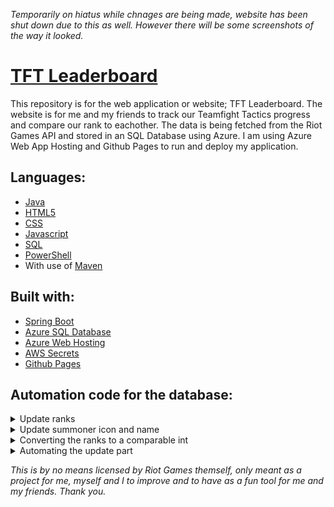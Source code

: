 *Temporarily on hiatus while chnages are being made, website has been shut down due to this as well. However there will be some screenshots of the way it looked.*

# [TFT Leaderboard](https://tft.aillos.no)

This repository is for the web application or website; TFT Leaderboard.
The website is for me and my friends to track our Teamfight Tactics progress and compare our rank to eachother.
The data is being fetched from the Riot Games API and stored in an SQL Database using Azure. I am using Azure Web App Hosting and Github Pages to run and deploy my application.

## Languages:
- [Java](https://www.java.com/en/)
- [HTML5](https://developer.mozilla.org/en-US/docs/Glossary/HTML5)
- [CSS](https://developer.mozilla.org/en-US/docs/Web/CSS)
- [Javascript](https://developer.mozilla.org/en-US/docs/Web/JavaScript)
- [SQL](https://www.microsoft.com/en-us/sql-server/)
- [PowerShell](https://learn.microsoft.com/en-us/powershell/)
- With use of [Maven](https://maven.apache.org/)

## Built with:
- [Spring Boot](https://spring.io/)
- [Azure SQL Database](https://azure.microsoft.com/en-us/products/azure-sql/)
- [Azure Web Hosting](https://azure.microsoft.com/en-us/products/app-service/web/)
- [AWS Secrets](https://aws.amazon.com/secrets-manager/)
- [Github Pages](https://pages.github.com)

## Automation code for the database:
<details>
  <summary>Update ranks</summary>
  <br>
  
  *Done using SQL.*
  
  ```sql
  CREATE PROCEDURE UpdateSummonerData
  AS
  BEGIN

    DECLARE @ret INT, @response NVARCHAR(MAX);
    DECLARE @summonerId NVARCHAR(50);
    DECLARE @leaguePoints INT;
    DECLARE @tier NVARCHAR(20);
    DECLARE @losses INT;
    DECLARE @rank NVARCHAR(20);
    DECLARE @summonerName NVARCHAR(50);
    DECLARE @wins INT;
    DECLARE @httpClient INT;

    DECLARE summonerCursor CURSOR FOR
        SELECT summonerId
        FROM Summoner;

    OPEN summonerCursor;
    FETCH NEXT FROM summonerCursor INTO @summonerId;

    WHILE @@FETCH_STATUS = 0
        BEGIN

            SET @ret = 0;
            SET @response = NULL;


            DECLARE @url NVARCHAR(4000) = N'';

            EXEC @ret = sp_invoke_external_rest_endpoint
                        @url = @url,
                        @method = 'GET',
                        @response = @response OUTPUT;



            IF @ret = 0 AND @response IS NOT NULL
                BEGIN
                    
                    SELECT @leaguePoints = JSON_VALUE(@response, '$.result.leaguePoints'),
                           @tier = JSON_VALUE(@response, '$.result.tier'),
                           @losses = JSON_VALUE(@response, '$.result.losses'),
                           @rank = JSON_VALUE(@response, '$.result.rank'),
                           @summonerName = JSON_VALUE(@response, '$.result.summonerName'),
                           @wins = JSON_VALUE(@response, '$.result.wins');

                    
                END


            UPDATE Summoner
            SET summonerName = @summonerName,
                rank = @rank,
                tier = @tier,
                lp = @leaguePoints,
                wins = @wins,
                losses = @losses
            WHERE summonerId = @summonerId;

            FETCH NEXT FROM summonerCursor INTO @summonerId;
        END

    CLOSE summonerCursor;
    DEALLOCATE summonerCursor;
  END
  go
  ```
  
</details>
<details>
  <summary>Update summoner icon and name</summary>
  <br>
  
  *Done using SQL.*
  
  ```sql
 CREATE PROCEDURE dbo.UpdateIconName
AS
BEGIN
    -- Declare variables
    DECLARE @ret INT, @response NVARCHAR(MAX);
    DECLARE @summonerId NVARCHAR(50);
    DECLARE @name VARCHAR(255);
    DECLARE @icon INT;
    DECLARE @httpClient INT;

    -- Cursor to iterate over existing summoners
    DECLARE summonerCursor CURSOR FOR
        SELECT summonerId
        FROM Summoner;

    OPEN summonerCursor;
    FETCH NEXT FROM summonerCursor INTO @summonerId;

    WHILE @@FETCH_STATUS = 0
        BEGIN
            -- Fetch data from Riot API
            SET @ret = 0; -- Initialize return code
            SET @response = NULL; -- Initialize response

            -- Build the URL with the current summonerId
            DECLARE @url NVARCHAR(4000) = N'';

            EXEC @ret = sp_invoke_external_rest_endpoint
                        @url = @url,
                        @method = 'GET',
                        @response = @response OUTPUT;

            -- Print the response JSON
            --PRINT @response;

            IF @ret = 0 AND @response IS NOT NULL
                BEGIN
                    -- Parse the JSON response
                    SELECT @name = JSON_VALUE(@response, '$.result.name'),
                           @icon = JSON_VALUE(@response, '$.result.profileIconId');

                    -- Check if the summonerName property exists

                END

            -- Update existing summoner data
            UPDATE Summoner
            SET summonerName = @name,
                summonerIcon = @icon
            WHERE summonerId = @summonerId;

            FETCH NEXT FROM summonerCursor INTO @summonerId;
        END

    CLOSE summonerCursor;
    DEALLOCATE summonerCursor;
END
go
  ```
  
</details>
<details>
  <summary>Converting the ranks to a comparable int</summary>
  <br>
  
  *Done using SQL.*
  
  ```sql
  CREATE FUNCTION rankToInt(@rankValue VARCHAR(255))
    RETURNS INT
AS
BEGIN
    DECLARE @sum INT = 0;
    DECLARE @s VARCHAR(255) = @rankValue;

    SET @s = REPLACE(@s, 'IRON', 'A');
    SET @s = REPLACE(@s, 'BRONZE', 'B');
    SET @s = REPLACE(@s, 'SILVER', 'C');
    SET @s = REPLACE(@s, 'GOLD', 'D');
    SET @s = REPLACE(@s, 'PLATINUM', 'E');
    SET @s = REPLACE(@s, 'DIAMOND', 'F');
    SET @s = REPLACE(@s, 'MASTER', 'G');
    SET @s = REPLACE(@s, 'GRANDMASTER', 'G');
    SET @s = REPLACE(@s, 'CHALLENGER', 'G');
    SET @s = REPLACE(@s, 'IV', 'M');
    SET @s = REPLACE(@s, 'III', 'L');
    SET @s = REPLACE(@s, 'II', 'K');
    SET @s = REPLACE(@s, 'I', 'J');

    DECLARE @x VARCHAR(255) = SUBSTRING(@s, 3, LEN(@s));
    SET @sum += CAST(@x AS INT);

    IF CAST(@x AS INT) < 10
        SET @s = SUBSTRING(@s, 1, LEN(@s) - 1);
    ELSE
        SET @s = SUBSTRING(@s, 1, LEN(@s) - 2);

    DECLARE @i INT = 1;
    DECLARE @rankChar CHAR(1);

    WHILE @i <= LEN(@s)
        BEGIN
            SET @rankChar = SUBSTRING(@s, @i, 1);

            SET @sum += CASE @rankChar
                            WHEN 'J' THEN 300
                            WHEN 'K' THEN 200
                            WHEN 'L' THEN 100
                            WHEN 'M' THEN 0
                            WHEN 'A' THEN 0
                            WHEN 'B' THEN 400
                            WHEN 'C' THEN 800
                            WHEN 'D' THEN 1200
                            WHEN 'E' THEN 1600
                            WHEN 'F' THEN 2000
                            WHEN 'G' THEN 2400
                            ELSE 0
                END;

            SET @i += 1;
        END;

    RETURN @sum;
END
go
  ```
  
</details>
<details>
  <summary>Automating the update part</summary>
  <br>
  
  *Done using PowerShell.*
  
  ```powershell
  # Set connection details
$serverName = ""
$databaseName = ""
$username = ""
$password = ""

function Start-Delay {
    param([int]$Minutes)
    Start-Sleep -Seconds ($Minutes * 60)
}

$totalRunTime = 57

$startTime = Get-Date

$localTimeZoneOffset = [System.TimeZoneInfo]::Local.GetUtcOffset((Get-Date)).TotalHours

while ((Get-Date) -lt ($startTime.AddMinutes($totalRunTime))) {
    try {
        $connectionString = "Server=$serverName;Database=$databaseName;User ID=$username;Password=$password;Encrypt=True;TrustServerCertificate=False;Connection Timeout=30;"
        $connection = New-Object System.Data.SqlClient.SqlConnection($connectionString)

        $connection.Open()

        $query = "EXEC UpdateSummonerData"
        $command = New-Object System.Data.SqlClient.SqlCommand($query, $connection)
        $result = $command.ExecuteReader()

        $connection.Close()

        $updateConnectionString = "Server=$serverName;Database=$databaseName;User ID=$username;Password=$password;Encrypt=True;TrustServerCertificate=False;Connection Timeout=30;"
        $updateConnection = New-Object System.Data.SqlClient.SqlConnection($updateConnectionString)

        $updateConnection.Open()

        $currentTime = Get-Date -Format "dd. MMMM yyyy HH:mm:ss"
        $currentTimeGMT = (Get-Date).AddHours(-$localTimeZoneOffset)
        $updateQuery = "UPDATE Info SET Time = '$currentTimeGMT' WHERE Type='Rank'"
        $updateCommand = New-Object System.Data.SqlClient.SqlCommand($updateQuery, $updateConnection)
        $updateResult = $updateCommand.ExecuteNonQuery()

        $updateConnection.Close()
    }
    catch {
        Write-Host "Error occurred: $($_.Exception.Message)"
    }

    Start-Delay -Minutes 3
}

  ```
  
</details>

*This is by no means licensed by Riot Games themself, only meant as a project for me, myself and I to improve and to have as a fun tool for me and my friends.
Thank you.*
